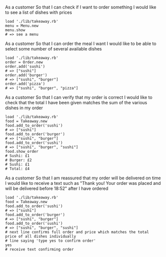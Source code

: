 As a customer
So that I can check if I want to order something
I would like to see a list of dishes with prices

```
load './lib/takeaway.rb'
menu = Menu.new
menu.show
# => see a menu
```

As a customer
So that I can order the meal I want
I would like to be able to select some number of several available dishes

```
load './lib/takeaway.rb'
order = Order.new
order.add('sushi')
# => ["sushi"]
order.add('burger')
# => ["sushi", "burger"]
order.add('pizza')
# => ["sushi", "burger", "pizza"]
```

As a customer
So that I can verify that my order is correct
I would like to check that the total I have been given matches the sum of the various dishes in my order

```
load './lib/takeaway.rb'
food = Takeaway.new
food.add_to_order('sushi')
# => ["sushi"]
food.add_to_order('burger')
# => ["sushi", "burger"]
food.add_to_order('sushi')
# => ["sushi", "burger", "sushi"]
food.show_order
# Sushi: £1
# Burger: £2
# Sushi: £1
# Total: £4
```

As a customer
So that I am reassured that my order will be delivered on time
I would like to receive a text such as "Thank you! Your order was placed and will be delivered before 18:52" after I have ordered

```
load './lib/takeaway.rb'
food = Takeaway.new
food.add_to_order('sushi')
# => ["sushi"]
food.add_to_order('burger')
# => ["sushi", "burger"]
food.add_to_order('sushi')
# => ["sushi", "burger", "sushi"]
# next line confirms full order and price which matches the total price of all dishes individually
# line saying 'type yes to confirm order'
yes
# receive text confirming order
```